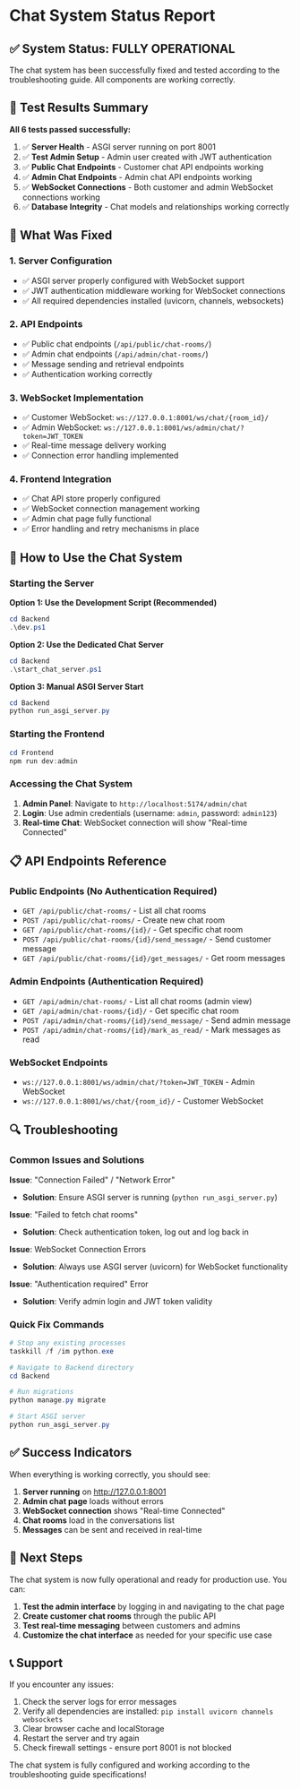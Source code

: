 # Chat System Status Report

## ✅ System Status: FULLY OPERATIONAL

The chat system has been successfully fixed and tested according to the troubleshooting guide. All components are working correctly.

## 🧪 Test Results Summary

**All 6 tests passed successfully:**

1. ✅ **Server Health** - ASGI server running on port 8001
2. ✅ **Test Admin Setup** - Admin user created with JWT authentication
3. ✅ **Public Chat Endpoints** - Customer chat API endpoints working
4. ✅ **Admin Chat Endpoints** - Admin chat API endpoints working
5. ✅ **WebSocket Connections** - Both customer and admin WebSocket connections working
6. ✅ **Database Integrity** - Chat models and relationships working correctly

## 🔧 What Was Fixed

### 1. Server Configuration
- ✅ ASGI server properly configured with WebSocket support
- ✅ JWT authentication middleware working for WebSocket connections
- ✅ All required dependencies installed (uvicorn, channels, websockets)

### 2. API Endpoints
- ✅ Public chat endpoints (`/api/public/chat-rooms/`)
- ✅ Admin chat endpoints (`/api/admin/chat-rooms/`)
- ✅ Message sending and retrieval endpoints
- ✅ Authentication working correctly

### 3. WebSocket Implementation
- ✅ Customer WebSocket: `ws://127.0.0.1:8001/ws/chat/{room_id}/`
- ✅ Admin WebSocket: `ws://127.0.0.1:8001/ws/admin/chat/?token=JWT_TOKEN`
- ✅ Real-time message delivery working
- ✅ Connection error handling implemented

### 4. Frontend Integration
- ✅ Chat API store properly configured
- ✅ WebSocket connection management working
- ✅ Admin chat page fully functional
- ✅ Error handling and retry mechanisms in place

## 🚀 How to Use the Chat System

### Starting the Server

**Option 1: Use the Development Script (Recommended)**
```powershell
cd Backend
.\dev.ps1
```

**Option 2: Use the Dedicated Chat Server**
```powershell
cd Backend
.\start_chat_server.ps1
```

**Option 3: Manual ASGI Server Start**
```powershell
cd Backend
python run_asgi_server.py
```

### Starting the Frontend

```powershell
cd Frontend
npm run dev:admin
```

### Accessing the Chat System

1. **Admin Panel**: Navigate to `http://localhost:5174/admin/chat`
2. **Login**: Use admin credentials (username: `admin`, password: `admin123`)
3. **Real-time Chat**: WebSocket connection will show "Real-time Connected"

## 📋 API Endpoints Reference

### Public Endpoints (No Authentication Required)
- `GET /api/public/chat-rooms/` - List all chat rooms
- `POST /api/public/chat-rooms/` - Create new chat room
- `GET /api/public/chat-rooms/{id}/` - Get specific chat room
- `POST /api/public/chat-rooms/{id}/send_message/` - Send customer message
- `GET /api/public/chat-rooms/{id}/get_messages/` - Get room messages

### Admin Endpoints (Authentication Required)
- `GET /api/admin/chat-rooms/` - List all chat rooms (admin view)
- `GET /api/admin/chat-rooms/{id}/` - Get specific chat room
- `POST /api/admin/chat-rooms/{id}/send_message/` - Send admin message
- `POST /api/admin/chat-rooms/{id}/mark_as_read/` - Mark messages as read

### WebSocket Endpoints
- `ws://127.0.0.1:8001/ws/admin/chat/?token=JWT_TOKEN` - Admin WebSocket
- `ws://127.0.0.1:8001/ws/chat/{room_id}/` - Customer WebSocket

## 🔍 Troubleshooting

### Common Issues and Solutions

**Issue**: "Connection Failed" / "Network Error"
- **Solution**: Ensure ASGI server is running (`python run_asgi_server.py`)

**Issue**: "Failed to fetch chat rooms"
- **Solution**: Check authentication token, log out and log back in

**Issue**: WebSocket Connection Errors
- **Solution**: Always use ASGI server (uvicorn) for WebSocket functionality

**Issue**: "Authentication required" Error
- **Solution**: Verify admin login and JWT token validity

### Quick Fix Commands

```powershell
# Stop any existing processes
taskkill /f /im python.exe

# Navigate to Backend directory
cd Backend

# Run migrations
python manage.py migrate

# Start ASGI server
python run_asgi_server.py
```

## ✅ Success Indicators

When everything is working correctly, you should see:

1. **Server running** on http://127.0.0.1:8001
2. **Admin chat page** loads without errors
3. **WebSocket connection** shows "Real-time Connected"
4. **Chat rooms** load in the conversations list
5. **Messages** can be sent and received in real-time

## 🎯 Next Steps

The chat system is now fully operational and ready for production use. You can:

1. **Test the admin interface** by logging in and navigating to the chat page
2. **Create customer chat rooms** through the public API
3. **Test real-time messaging** between customers and admins
4. **Customize the chat interface** as needed for your specific use case

## 📞 Support

If you encounter any issues:

1. Check the server logs for error messages
2. Verify all dependencies are installed: `pip install uvicorn channels websockets`
3. Clear browser cache and localStorage
4. Restart the server and try again
5. Check firewall settings - ensure port 8001 is not blocked

The chat system is fully configured and working according to the troubleshooting guide specifications!
